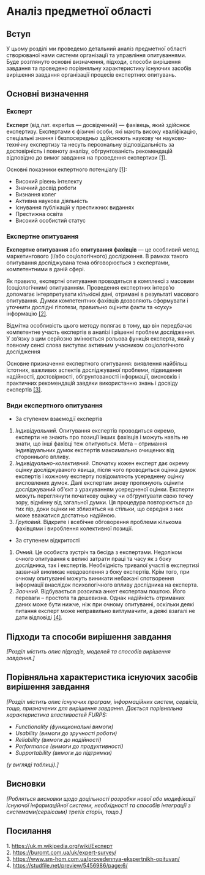 # Аналіз предметної області

## Вступ

У цьому розділі ми проведемо детальний аналіз предметної області створюваної нами системи організації та управління опитуваннями. Буде розглянуто основні визначення, підходи, способи вирішення завдання та проведено порівняльну характеристику існуючих засобів вирішення завдання організації процесів експертних опитувань.

## Основні визначення

### Експерт

**Експерт** (від лат. expertus — досвідчений) — фахівець, який здійснює експертизу. Експертами є фізичні особи, які мають високу кваліфікацію, спеціальні знання і безпосередньо здійснюють наукову чи науково-технічну експертизу та несуть персональну відповідальність за достовірність і повноту аналізу, обгрунтованість рекомендацій відповідно до вимог завдання на проведення експертизи [[1]](#link1).

Основні показники екпертного потенціалу [[1]](#link1):
- Високий рівень інтелекту
- Значний досвід роботи
- Визнання колег
- Активна наукова діяльність
- Існування публікацій у престижних виданнях
- Престижна освіта
- Високий особистий статус

### Експертне опитування 
**Експертне опитування** або **опитування фахівців** — це особливий метод маркетингового (і/або соціологічного) дослідження. В рамках такого опитування досліджувана тема обговорюється з експертами, компетентними в даній сфері.

Як правило, експертні опитування проводяться в комплексі з масовим (соціологічним) опитуванням. Проведення експертних інтерв’ю допомагає інтерпретувати кількісні дані, отримані в результаті масового опитування. Думки компетентних фахівців дозволяють сформувати і уточнити дослідні гіпотези, правильно оцінити факти та «суху» інформацію [[2]](#link2).

Відмітна особливість цього методу полягає в тому, що він передбачає компетентне участь експертів в аналізі і рішенні проблем дослідження. У зв’язку з цим серйозно змінюється рольова функція експерта, який у повному сенсі слова виступає активним учасником соціологічного дослідження

Основне призначення експертного опитування: виявлення найбільш істотних, важливих аспектів досліджуваної проблеми, підвищення надійності, достовірності, обгрунтованості інформації, висновків і практичних рекомендацій завдяки використанню знань і досвіду експертів [[3]](#link3).

### Види експертного опитування 

- За ступенем взаємодії експертів

1. *Індивідуальний.* Опитування експертів проводиться окремо, експерти не знають про позиції інших фахівців і можуть навіть не знати, що інші фахівці теж опитуються. Мета – отримання індивідуальних думок експертів максимально очищених від стороннього впливу.
2. *Індивідуально-колективний.* Спочатку кожен експерт дає окрему оцінку досліджуваного явища, після чого проводиться оцінка думок експертів і кожному експерту повідомляють усереднену оцінку висловлених думок. Далі експертам знову пропонують оцінити досліджуваний об'єкт з урахуванням усередненої оцінки. Експерти можуть переглянути початкову оцінку чи обґрунтувати свою точку зору, відмінну від загальної думки. Ця процедура повторюється до тих пір, доки оцінки не зблизяться на стільки, що середня з них може вважатися достатньо надійною.
3. *Груповий.* Відкрите і всебічне обговорення проблеми кількома фахівцями і вироблення колективної позиції.

- За ступенем відкритості

1. *Очний.* Це особиста зустріч та бесіда з експертами. Недоліком очного опитування є великі затрати праці та часу як з боку дослідника, так і експертів. Необхідність тривалої участі в експертизі зазвичай викликає невдоволення з боку експертів. Крім того, при очному опитуванні можуть виникати небажані спотворення інформації внаслідок психологічного впливу дослідника на експерта.
2. *Заочний.* Відбувається розсилка анкет експертам поштою. Його переваги – простота та дешевизна. Однак надійність отриманих даних може бути нижче, ніж при очному опитуванні, оскільки деякі питання експерт може неправильно витлумачити, а деякі взагалі не дати відповіді [[4]](#link4).

## Підходи та способи вирішення завдання

*[Розділ містить опис підходів, моделей та способів вирішення завдання.]*

## Порівняльна характеристика існуючих засобів вирішення завдання

*[Розділ містить опис існуючих програм, інформаційних систем, сервісів, тощо, призначених для вирішення 
завдання. Дається порівняльна характеристика властивостей FURPS:*
- *Functionality (функциональні вимоги)*
- *Usability (вимоги до зручності роботи)*
- *Reliability (вимоги до надійності)*
- *Performance (вимоги до продуктивності)*
- *Supportability (вимоги до підтримки)*

 *(у вигляді таблиці).]*

## Висновки

*[Робляться висновки щодо доцільності розробки нової або модифікації існуючої інформаційної системи, необхідності та способів інтеграції з системами(сервісами) третіх сторін, тощо.]*

## Посилання

<a name="link1"></a>1. <https://uk.m.wikipedia.org/wiki/Експерт><br>
<a name="link2"></a>2. <https://buromt.com.ua/uk/expert-survey/><br>
<a name="link3"></a>3. <https://www.sm-hom.com.ua/provedennya-ekspertnikh-opituvan/><br>
<a name="link4"></a>4. <https://studfile.net/preview/5456986/page:6/><br>

